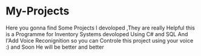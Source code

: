 # My-Projects
Here you gonna find Some Projects I devoloped ,They are really Helpful
this is a Programme for Inventory Systems 
devoloped Using C# and SQL And I'Add Voice Reconignition 
so you can Controle this project using your voice :) 
and Soon He will be better and better 
